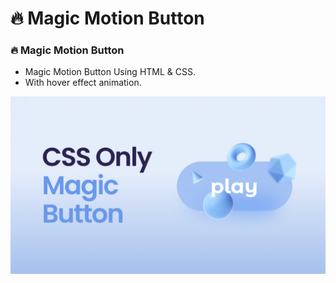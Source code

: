 # 🔥 Magic Motion Button
### 🔥 Magic Motion Button

- Magic Motion Button Using HTML & CSS.
- With hover effect animation.



![preview img](/preview.png)
